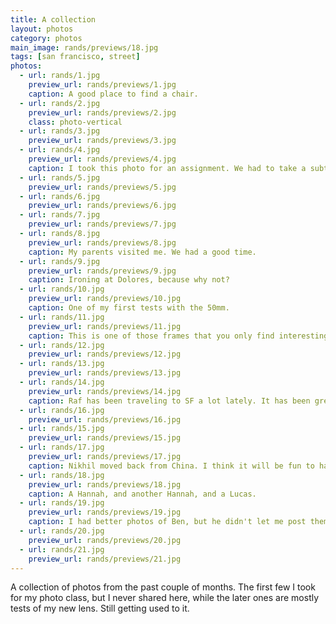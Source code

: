 ```yaml
---
title: A collection
layout: photos
category: photos
main_image: rands/previews/18.jpg
tags: [san francisco, street]
photos:
  - url: rands/1.jpg
    preview_url: rands/previews/1.jpg
    caption: A good place to find a chair.
  - url: rands/2.jpg
    preview_url: rands/previews/2.jpg
    class: photo-vertical
  - url: rands/3.jpg
    preview_url: rands/previews/3.jpg
  - url: rands/4.jpg
    preview_url: rands/previews/4.jpg
    caption: I took this photo for an assignment. We had to take a subtractive approach, removing things from the image. When I walk around here in the mornings, there are usually kids playing. Probably one of the better photos I presented to the class.
  - url: rands/5.jpg
    preview_url: rands/previews/5.jpg
  - url: rands/6.jpg
    preview_url: rands/previews/6.jpg
  - url: rands/7.jpg
    preview_url: rands/previews/7.jpg
  - url: rands/8.jpg
    preview_url: rands/previews/8.jpg
    caption: My parents visited me. We had a good time.
  - url: rands/9.jpg
    preview_url: rands/previews/9.jpg
    caption: Ironing at Dolores, because why not?
  - url: rands/10.jpg
    preview_url: rands/previews/10.jpg
    caption: One of my first tests with the 50mm.
  - url: rands/11.jpg
    preview_url: rands/previews/11.jpg
    caption: This is one of those frames that you only find interesting when you're trying to take photos without standing up from your couch.
  - url: rands/12.jpg
    preview_url: rands/previews/12.jpg
  - url: rands/13.jpg
    preview_url: rands/previews/13.jpg
  - url: rands/14.jpg
    preview_url: rands/previews/14.jpg
    caption: Raf has been traveling to SF a lot lately. It has been great to spend time with him.
  - url: rands/16.jpg
    preview_url: rands/previews/16.jpg
  - url: rands/15.jpg
    preview_url: rands/previews/15.jpg
  - url: rands/17.jpg
    preview_url: rands/previews/17.jpg
    caption: Nikhil moved back from China. I think it will be fun to have him around.
  - url: rands/18.jpg
    preview_url: rands/previews/18.jpg
    caption: A Hannah, and another Hannah, and a Lucas.
  - url: rands/19.jpg
    preview_url: rands/previews/19.jpg
    caption: I had better photos of Ben, but he didn't let me post them.
  - url: rands/20.jpg
    preview_url: rands/previews/20.jpg
  - url: rands/21.jpg
    preview_url: rands/previews/21.jpg
---
```


A collection of photos from the past couple of months. The first few I took for my photo class, but I never shared here, while the later ones are mostly tests of my new lens. Still getting used to it.